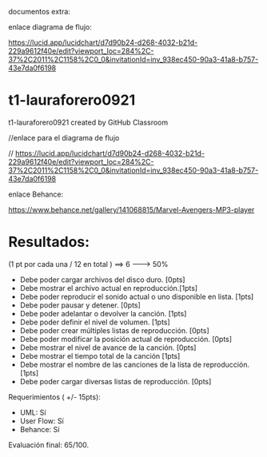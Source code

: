 documentos extra:

enlace diagrama de flujo:

https://lucid.app/lucidchart/d7d90b24-d268-4032-b21d-229a9612f40e/edit?viewport_loc=284%2C-37%2C2011%2C1158%2C0_0&invitationId=inv_938ec450-90a3-41a8-b757-43e7da0f6198
# t1-lauraforero0921
t1-lauraforero0921 created by GitHub Classroom

//enlace para el diagrama de flujo

// https://lucid.app/lucidchart/d7d90b24-d268-4032-b21d-229a9612f40e/edit?viewport_loc=284%2C-37%2C2011%2C1158%2C0_0&invitationId=inv_938ec450-90a3-41a8-b757-43e7da0f6198

enlace Behance:

https://www.behance.net/gallery/141068815/Marvel-Avengers-MP3-player

# Resultados:

(1 pt por cada una / 12 en total ) ==> 6 ---> 50%

- Debe poder cargar archivos del disco duro. [0pts]
- Debe mostrar el archivo actual en reproducción.[1pts]
- Debe poder reproducir el sonido actual o uno disponible en lista. [1pts]
- Debe poder pausar y detener. [0pts]
- Debe poder adelantar o devolver la canción. [1pts]
- Debe poder definir el nivel de volumen. [1pts]
- Debe poder crear múltiples listas de reproducción. [0pts]
- Debe poder modificar la posición actual de reproducción. [0pts]
- Debe mostrar el nivel de avance de la canción. [0pts]
- Debe mostrar el tiempo total de la canción [1pts]
- Debe mostrar el nombre de las canciones de la lista de reproducción. [1pts]
- Debe poder cargar diversas listas de reproducción. [0pts]

Requerimientos ( +/- 15pts):
- UML: Sí
- User Flow: Sí
- Behance: Sí

Evaluación final: 65/100.
